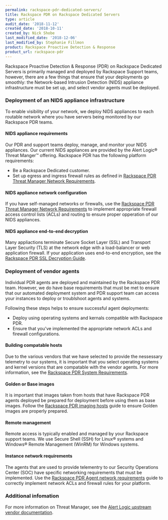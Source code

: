 ```yaml
---
permalink: rackspace-pdr-dedicated-servers/
title: Rackspace PDR on Rackspace Dedicated Servers
type: article
audit_date: '2018-11-12'
created_date: '2018-10-11'
created_by: Nick Shobe
last_modified_date: '2018-12-06'
last_modified_by: Stephanie Fillmon
product: Rackspace Proactive Detection & Response
product_url: rackspace-pdr
---
```


Rackspace Proactive Detection & Response (PDR) on Rackspace Dedicated Servers is primarily managed and deployed by Rackspace
Support teams, however, there are a few things that ensure that your deployments go
smoothly: the Network-based Intrusion Detection (NIDS) appliance infrastructure must be
set up, and select vendor agents must be deployed.

### Deployment of an NIDS appliance infrastructure

To enable visibility of your network, we deploy NIDS appliances to each routable network
where you have servers being monitored by our Rackspace PDR teams.

#### NIDS appliance requirements

Our PDR and support teams deploy, manage, and monitor your NIDS appliances. Our current NIDS appliances are
provided by the Alert Logic&reg; Threat Manger&trade; offering. Rackspace PDR has the following
platform requirements:

- Be a Rackspace Dedicated customer.
- Set up egress and ingress firewall rules as defined in [Rackspace PDR Threat Manager Network Requirements](/support/how-to/rackspace-pdr-nids-networking/).

#### NIDS appliance network configuration

If you have self-managed networks or firewalls, use the
[Rackspace PDR Threat Manager Network Requirements](/support/how-to/rackspace-pdr-nids-networking/) to
implement appropriate firewall access control lists (ACLs) and routing to ensure proper opperation of
our NIDS appliances.

#### NIDS appliance end-to-end decryption

Many appliactions terminate Secure Socket Layer (SSL) and Transport Layer Security (TLS) at the network
edge with a load-balancer or web application firewall. If your application uses end-to-end encryption,
see the [Rackspace PDR SSL Decryption Guide](/support/how-to/rackspace-pdr-ssl-decryption/).

### Deployment of vendor agents

Individual PDR agents are deployed and maintained by the Rackspace PDR team. However, we do have
base requirements that must be met to ensure that our automated deployment system and PDR support team
can access your instances to deploy or troublshoot agents and systems.

Following these steps helps to ensure successful agent deployments:

- Deploy using operating systems and kernals compatible with Rackspace PDR.
- Ensure that you've implemented the appropriate network ACLs and firewall configurations.

#### Building compatable hosts

Due to the various vendors that we have selected to provide the nessessary telemetry to our systems, it is important
that you select operating systems and kernel versions that are compatable with the vendor agents. For more
information, see the [Rackspace PDR System Requirements](/support/how-to/rackspace-pdr-agent-compatibility/).

#### Golden or Base images

It is important that images taken from hosts that have Rackspace PDR agents deployed be prepared for deployment before using them as base images. Follow the [Rackspace PDR imaging hosts](/support/how-to/rackspace-pdr-imaging/) guide to ensure Golden images are properly prepared.

#### Remote management

Remote access is typically enabled and managed by your Rackspace support teams. We use Secure Shell (SSH) for
Linux&reg; systems and Windows&reg; Remote Management (WinRM) for Windows systems.

#### Instance network requirements

The agents that are used to provide telementry to our Security Operations Center (SOC) have specific networking
requirements that must be implemented. Use the
[Rackspace PDR Agent network requirements](/support/how-to/rackspace-pdr-agent-networking/) guide to
correctly implement network ACLs and firewall rules for your platform.

### Additional infomation

For more information on Threat Manager, see the [Alert Logic upstream vendor documentation](https://docs.alertlogic.com/install/cloud/amazon-web-services-threat-manager-direct-windows.htm).
